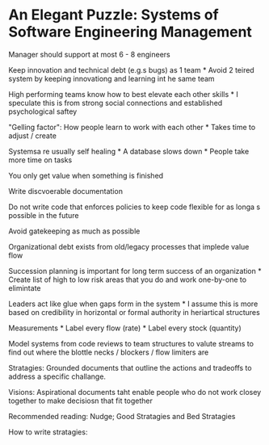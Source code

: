 # An Elegant Puzzle: Systems of Software Engineering Management

Manager should support at most 6 - 8 engineers

Keep innovation and technical debt (e.g.s bugs) as 1 team
    * Avoid 2 teired system by keeping innovationg and learning int he same team

High performing teams know how to best elevate each other skills
    * I speculate this is from strong social connections and established psychological saftey

"Gelling factor": How people learn to work with each other
    * Takes time to adjust / create

Systemsa re usually self healing
    * A database slows down
    * People take more time on tasks

You only get value when something is finished

Write discvoerable documentation

Do not write code that enforces policies to keep code flexible for as longa s possible in the future

Avoid gatekeeping as much as possible

Organizational debt exists from old/legacy processes that implede value flow

Succession planning is important for long term success of an organization
    * Create list of high to low risk areas that you do and work one-by-one to elimintate

Leaders act like glue when gaps form in the system
    * I assume this is more based on credibility in horizontal or formal authority in heriartical structures

Measurements
    * Label every flow (rate)
    * Label every stock (quantity)

Model systems from code reviews to team structures to valute streams to find out where the blottle necks / blockers / flow limiters are

Stratagies: Grounded documents that outline the actions and tradeoffs to address a specific challange.

Visions: Aspirational documents taht enable people who do not work closey together to make decisiosn that fit together

Recommended reading: Nudge; Good Stratagies and Bed Stratagies

How to write stratagies:
